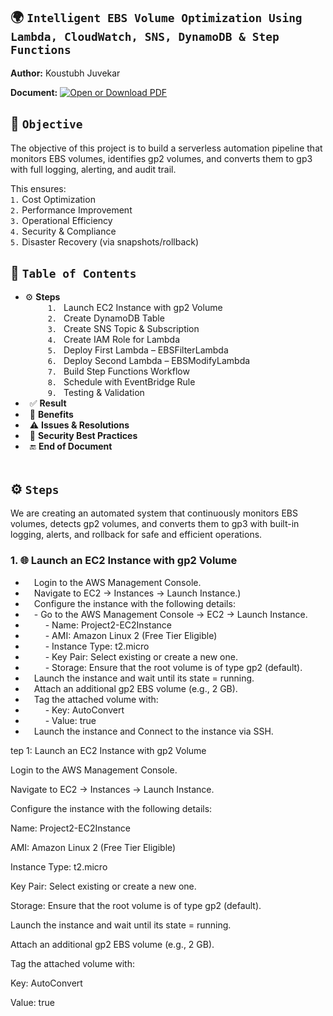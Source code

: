 ## 🌍 `Intelligent EBS Volume Optimization Using Lambda, CloudWatch, SNS, DynamoDB & Step Functions`

**Author:** Koustubh Juvekar <br>

**Document:** [![Open or Download PDF](https://img.shields.io/badge/Download-PDF-blue?logo=adobeacrobatreader)](./Project%20-%20Cross-Region%20Backup%20Replication%20for%20EC2%20using%20AWS%20Backup.pdf)

## 🎯 `Objective`  

The objective of this project is to build a serverless automation pipeline that monitors EBS volumes, identifies gp2 volumes, and converts them to gp3 with full logging, alerting, and audit trail.

This ensures: <br>
`1.` Cost Optimization <br>
`2.` Performance Improvement <br>
`3.` Operational Efficiency <br>
`4.` Security & Compliance <br>
`5.` Disaster Recovery (via snapshots/rollback)
<br>

## 📑 `Table of Contents`<br>
- ⚙️ **Steps** <br>
   &ensp;&ensp;  `1.` &ensp;Launch EC2 Instance with gp2 Volume<br>
   &ensp;&ensp;  `2.` &ensp;Create DynamoDB Table<br>
   &ensp;&ensp;  `3.` &ensp;Create SNS Topic & Subscription<br>
   &ensp;&ensp;  `4.` &ensp;Create IAM Role for Lambda<br>
   &ensp;&ensp;  `5.` &ensp;Deploy First Lambda – EBSFilterLambda<br>
   &ensp;&ensp;  `6.` &ensp;Deploy Second Lambda – EBSModifyLambda<br>
   &ensp;&ensp;  `7.` &ensp;Build Step Functions Workflow<br>
   &ensp;&ensp;  `8.` &ensp;Schedule with EventBridge Rule<br>
   &ensp;&ensp;  `9.` &ensp;Testing & Validation<br>
- &ensp;✅ **Result**
- &ensp;🌟 **Benefits**
- &ensp;⚠️ **Issues & Resolutions**
- &ensp;🔐 **Security Best Practices**
- &ensp;🔚 **End of Document**
<br><br>

## ⚙️ `Steps`  <br>
We are creating an automated system that continuously monitors EBS volumes, detects gp2 volumes, and converts them to gp3 with built-in logging, alerts, and rollback for safe and efficient operations.

### 1. 🌐 **Launch an EC2 Instance with gp2 Volume**
<ul>
  <li>&emsp;Login to the AWS Management Console.</li>
  <li>&emsp;Navigate to EC2 → Instances → Launch Instance.)</li>
  <li>&emsp;Configure the instance with the following details:</li>
                <li>&emsp;- Go to the AWS Management Console → EC2 → Launch Instance.</li>
                <li>&emsp; &ensp;&ensp;- Name: Project2-EC2Instance</li>
                <li>&emsp; &ensp;&ensp;- AMI: Amazon Linux 2 (Free Tier Eligible)</li>
                <li>&emsp; &ensp;&ensp;- Instance Type: t2.micro</li>
                <li>&emsp; &ensp;&ensp;- Key Pair: Select existing or create a new one.</li>
                <li>&emsp; &ensp;&ensp;- Storage: Ensure that the root volume is of type gp2 (default).</li>
  <li>&emsp;Launch the instance and wait until its state = running.</li>
  <li>&emsp;Attach an additional gp2 EBS volume (e.g., 2 GB).</li>
  <li>&emsp;Tag the attached volume with:</li>
             <li>&emsp; &ensp;&ensp;- Key: AutoConvert</li>
             <li>&emsp; &ensp;&ensp;- Value: true</li>
  <li>&emsp;Launch the instance and Connect to the instance via SSH.</li>
</ul>






















tep 1: Launch an EC2 Instance with gp2 Volume

Login to the AWS Management Console.

Navigate to EC2 → Instances → Launch Instance.

Configure the instance with the following details:

Name: Project2-EC2Instance

AMI: Amazon Linux 2 (Free Tier Eligible)

Instance Type: t2.micro

Key Pair: Select existing or create a new one.

Storage: Ensure that the root volume is of type gp2 (default).

Launch the instance and wait until its state = running.

Attach an additional gp2 EBS volume (e.g., 2 GB).

Tag the attached volume with:

Key: AutoConvert

Value: true
